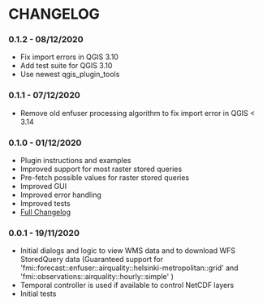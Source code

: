 # CHANGELOG

### 0.1.2 - 08/12/2020

* Fix import errors in QGIS 3.10
* Add test suite for QGIS 3.10
* Use newest qgis_plugin_tools

### 0.1.1 - 07/12/2020

* Remove old enfuser processing algorithm to fix import error in QGIS < 3.14

### 0.1.0 - 01/12/2020

* Plugin instructions and examples
* Improved support for most raster stored queries
* Pre-fetch possible values for raster stored queries
* Improved GUI
* Improved error handling
* Improved tests
* <a href="https://github.com/GispoCoding/FMI2QGIS/compare/0.0.1...0.1.0">Full Changelog</a>

### 0.0.1 - 19/11/2020

* Initial dialogs and logic to view WMS data and to download WFS StoredQuery data (Guaranteed support for 'fmi::forecast::enfuser::airquality::helsinki-metropolitan::grid' and 'fmi::observations::airquality::hourly::simple' )
* Temporal controller is used if available to control NetCDF layers
* Initial tests

###
